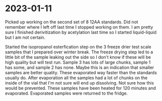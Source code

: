 # 2023-01-11
Picked up working on the second set of 8 12AA standards. Did not remember where I left off last time I stopped working on them. 
I am pretty sure I finished derivitization by acetylation last time so I started liquid-liquid but I am not certain. 

Started the isopropanol esterfication step on the 3 freeze drier test scale samples that I prepared over winter break.
The freeze drying step led to a little bit of the sample leaking out the side so I don't know if these will be high quality but will test run.
Sample 3 has lots of large chunks, sample 1 has some, and sample 2 has none. Maybe this is an indication that smaller samples are better quality.
These evaporated way faster than the standards usually do. 
After evaporation all the samples had a lot of chunks on the inside of the vial that I'm not sure will end up dissolving. 
Not sure how this would be prevented.
These samples have been heated for 120 minutes and evaporated.
Evaporated samples were returned to the fridge. 
